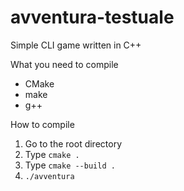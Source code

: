 # avventura-testuale

Simple CLI game written in C++


What you need to compile
 - CMake
 - make
 - g++

How to compile
 1. Go to the root directory
 2. Type `cmake .`
 3. Type `cmake --build .`
 4. `./avventura`
